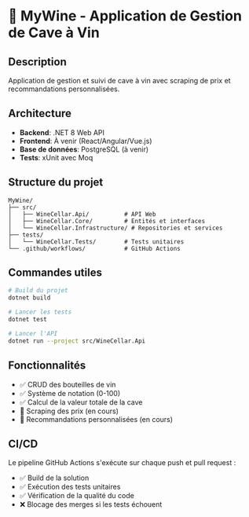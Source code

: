 # 🍷 MyWine - Application de Gestion de Cave à Vin

## Description
Application de gestion et suivi de cave à vin avec scraping de prix et recommandations personnalisées.

## Architecture
- **Backend**: .NET 8 Web API
- **Frontend**: À venir (React/Angular/Vue.js)
- **Base de données**: PostgreSQL (à venir)
- **Tests**: xUnit avec Moq

## Structure du projet
```
MyWine/
├── src/
│   ├── WineCellar.Api/          # API Web
│   ├── WineCellar.Core/         # Entités et interfaces
│   └── WineCellar.Infrastructure/ # Repositories et services
├── tests/
│   └── WineCellar.Tests/        # Tests unitaires
└── .github/workflows/           # GitHub Actions
```

## Commandes utiles
```bash
# Build du projet
dotnet build

# Lancer les tests
dotnet test

# Lancer l'API
dotnet run --project src/WineCellar.Api
```

## Fonctionnalités
- ✅ CRUD des bouteilles de vin
- ✅ Système de notation (0-100)
- ✅ Calcul de la valeur totale de la cave
- 🔄 Scraping des prix (en cours)
- 🔄 Recommandations personnalisées (en cours)

## CI/CD
Le pipeline GitHub Actions s'exécute sur chaque push et pull request :
- ✅ Build de la solution
- ✅ Exécution des tests unitaires
- ✅ Vérification de la qualité du code
- ❌ Blocage des merges si les tests échouent